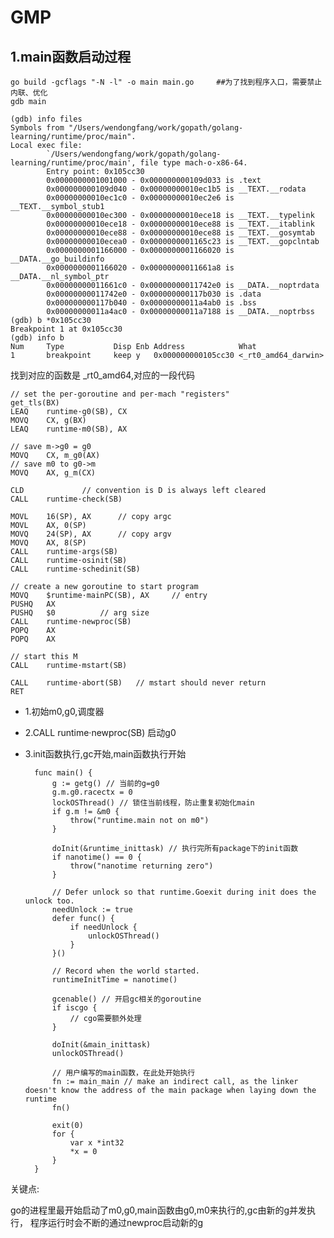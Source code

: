 # GMP

## 1.main函数启动过程

```
go build -gcflags "-N -l" -o main main.go     ##为了找到程序入口，需要禁止内联、优化
gdb main
```

    (gdb) info files
    Symbols from "/Users/wendongfang/work/gopath/golang-learning/runtime/proc/main".
    Local exec file:
            `/Users/wendongfang/work/gopath/golang-learning/runtime/proc/main', file type mach-o-x86-64.
            Entry point: 0x105cc30
            0x0000000001001000 - 0x000000000109d033 is .text
            0x000000000109d040 - 0x00000000010ec1b5 is __TEXT.__rodata
            0x00000000010ec1c0 - 0x00000000010ec2e6 is __TEXT.__symbol_stub1
            0x00000000010ec300 - 0x00000000010ece18 is __TEXT.__typelink
            0x00000000010ece18 - 0x00000000010ece88 is __TEXT.__itablink
            0x00000000010ece88 - 0x00000000010ece88 is __TEXT.__gosymtab
            0x00000000010ecea0 - 0x0000000001165c23 is __TEXT.__gopclntab
            0x0000000001166000 - 0x0000000001166020 is __DATA.__go_buildinfo
            0x0000000001166020 - 0x00000000011661a8 is __DATA.__nl_symbol_ptr
            0x00000000011661c0 - 0x00000000011742e0 is __DATA.__noptrdata
            0x00000000011742e0 - 0x000000000117b030 is .data
            0x000000000117b040 - 0x00000000011a4ab0 is .bss
            0x00000000011a4ac0 - 0x00000000011a7188 is __DATA.__noptrbss
    (gdb) b *0x105cc30
    Breakpoint 1 at 0x105cc30
    (gdb) info b
    Num     Type           Disp Enb Address            What
    1       breakpoint     keep y   0x000000000105cc30 <_rt0_amd64_darwin>
    
找到对应的函数是 _rt0_amd64,对应的一段代码

	// set the per-goroutine and per-mach "registers"
	get_tls(BX)
	LEAQ	runtime·g0(SB), CX
	MOVQ	CX, g(BX)
	LEAQ	runtime·m0(SB), AX

	// save m->g0 = g0
	MOVQ	CX, m_g0(AX)
	// save m0 to g0->m
	MOVQ	AX, g_m(CX)

	CLD				// convention is D is always left cleared
	CALL	runtime·check(SB)

	MOVL	16(SP), AX		// copy argc
	MOVL	AX, 0(SP)
	MOVQ	24(SP), AX		// copy argv
	MOVQ	AX, 8(SP)
	CALL	runtime·args(SB)
	CALL	runtime·osinit(SB)
	CALL	runtime·schedinit(SB)

	// create a new goroutine to start program
	MOVQ	$runtime·mainPC(SB), AX		// entry
	PUSHQ	AX
	PUSHQ	$0			// arg size
	CALL	runtime·newproc(SB)
	POPQ	AX
	POPQ	AX

	// start this M
	CALL	runtime·mstart(SB)

	CALL	runtime·abort(SB)	// mstart should never return
	RET

* 1.初始m0,g0,调度器
* 2.CALL	runtime·newproc(SB) 启动g0
* 3.init函数执行,gc开始,main函数执行开始


        func main() {
            g := getg() // 当前的g=g0
            g.m.g0.racectx = 0
            lockOSThread() // 锁住当前线程，防止重复初始化main
            if g.m != &m0 {
                throw("runtime.main not on m0")
            }
        
            doInit(&runtime_inittask) // 执行完所有package下的init函数
            if nanotime() == 0 {
                throw("nanotime returning zero")
            }
        
            // Defer unlock so that runtime.Goexit during init does the unlock too.
            needUnlock := true
            defer func() {
                if needUnlock {
                    unlockOSThread()
                }
            }()
        
            // Record when the world started.
            runtimeInitTime = nanotime()
        
            gcenable() // 开启gc相关的goroutine
            if iscgo {
                // cgo需要额外处理
            }
        
            doInit(&main_inittask)
            unlockOSThread()
      
            // 用户编写的main函数，在此处开始执行
            fn := main_main // make an indirect call, as the linker doesn't know the address of the main package when laying down the runtime
            fn()
           
            exit(0)
            for {
                var x *int32
                *x = 0
            }
        }

关键点:

go的进程里最开始启动了m0,g0,main函数由g0,m0来执行的,gc由新的g并发执行，
程序运行时会不断的通过newproc启动新的g
